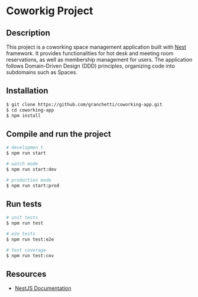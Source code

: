 # Coworkig Project

## Description

This project is a coworking space management application built with [Nest](https://github.com/nestjs/nest) framework. It provides functionalities for hot desk and meeting room reservations, as well as membership management for users. The application follows Domain-Driven Design (DDD) principles, organizing code into subdomains such as Spaces.

## Installation

```bash
$ git clone https://github.com/granchetti/coworking-app.git
$ cd coworking-app
$ npm install
```

## Compile and run the project

```bash
# developmen t
$ npm run start

# watch mode
$ npm run start:dev

# production mode
$ npm run start:prod
```

## Run tests

```bash
# unit tests
$ npm run test

# e2e tests
$ npm run test:e2e

# test coverage
$ npm run test:cov
```

## Resources

- [NestJS Documentation](https://docs.nestjs.com)